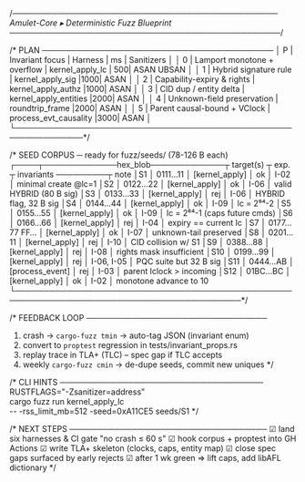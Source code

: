 /*───────────────────────────────────────────────
  Amulet-Core  ▸  Deterministic Fuzz Blueprint
────────────────────────────────────────────────*/

/* PLAN ─────────────────────────────────────────
│ P | Invariant focus                | Harness                 | ms | Sanitizers │
│ 0 | Lamport monotone + overflow    | kernel_apply_lc         | 500| ASAN UBSAN │
│ 1 | Hybrid signature rule          | kernel_apply_sig        |1000| ASAN       │
│ 2 | Capability-expiry & rights     | kernel_apply_authz      |1000| ASAN       │
│ 3 | CID dup / entity delta         | kernel_apply_entities   |2000| ASAN       │
│ 4 | Unknown-field preservation     | roundtrip_frame         |2000| ASAN       │
│ 5 | Parent causal-bound + VClock   | process_evt_causality   |3000| ASAN       │
└──────────────────────────────────────────────────────────────*/

/* SEED CORPUS ─ ready for  fuzz/seeds/  (78-126 B each)
┌────┬─────────────hex_blob─────────────┬ target(s)          ┬ exp. ┬ invariants ─────────┬ note
│S1  │ 0111…11                          │ [kernel_apply]     │ ok   │ I-02                │ minimal create @lc=1
│S2  │ 0122…22                          │ [kernel_apply]     │ ok   │ I-06                │ valid HYBRID (80 B sig)
│S3  │ 0133…33                          │ [kernel_apply]     │ rej  │ I-06                │ HYBRID flag, 32 B sig
│S4  │ 0144…44                          │ [kernel_apply]     │ ok   │ I-09                │ lc = 2⁶⁴-2
│S5  │ 0155…55                          │ [kernel_apply]     │ ok   │ I-09                │ lc = 2⁶⁴-1 (caps future cmds)
│S6  │ 0166…66                          │ [kernel_apply]     │ rej  │ I-04                │ expiry == current lc
│S7  │ 0177…77 FF…                      │ [kernel_apply]     │ ok   │ I-07                │ unknown-tail preserved
│S8  │ 0201…11                          │ [kernel_apply]     │ rej  │ I-10                │ CID collision w/ S1
│S9  │ 0388…88                          │ [kernel_apply]     │ rej  │ I-08                │ rights mask insufficient
│S10 │ 0199…99                          │ [kernel_apply]     │ rej  │ I-06, I-05          │ PQC suite but 32 B sig
│S11 │ 0444…AB                          │ [process_event]    │ rej  │ I-03                │ parent lclock > incoming
│S12 │ 01BC…BC                          │ [kernel_apply]     │ ok   │ I-02                │ monotone advance to 10
└──────────────────────────────────────────────────────────────────────────────────────────*/

/* FEEDBACK LOOP ────────────────────────────────
1. crash → `cargo-fuzz tmin` → auto-tag JSON (invariant enum)
2. convert to `proptest` regression in tests/invariant_props.rs
3. replay trace in TLA+ (TLC) – spec gap if TLC accepts
4. weekly `cargo-fuzz cmin` → de-dupe seeds, commit new uniques
*/

/* CLI HINTS ────────────────────────────────────
RUSTFLAGS="-Zsanitizer=address" \
cargo fuzz run kernel_apply_lc \
  -- -rss_limit_mb=512 -seed=0xA11CE5 seeds/S1
*/

/* NEXT STEPS ───────────────────────────────────
☑ land six harnesses & CI gate "no crash ≤ 60 s"
☑ hook corpus + proptest into GH Actions
☑ write TLA+ skeleton (clocks, caps, entity map)
☑ close spec gaps surfaced by early rejects
☑ after 1 wk green ⇒ lift caps, add libAFL dictionary
*/ 